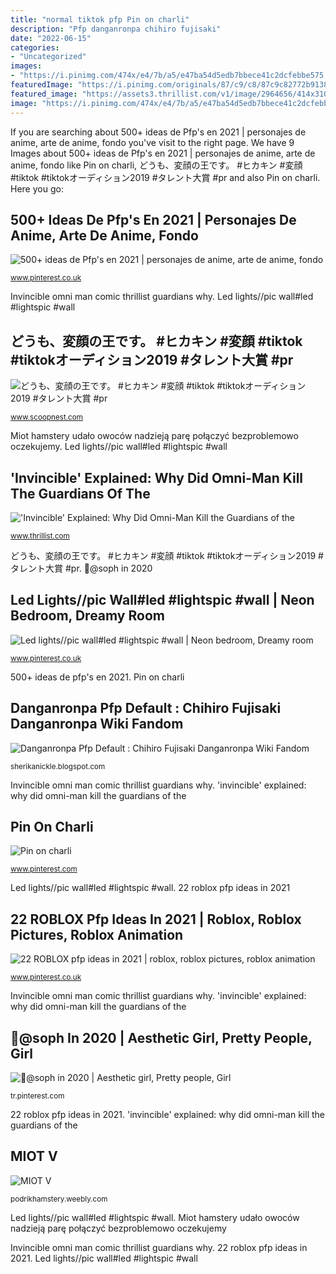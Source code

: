 ```yaml
---
title: "normal tiktok pfp Pin on charli"
description: "Pfp danganronpa chihiro fujisaki"
date: "2022-06-15"
categories:
- "Uncategorized"
images:
- "https://i.pinimg.com/474x/e4/7b/a5/e47ba54d5edb7bbece41c2dcfebbe575.jpg"
featuredImage: "https://i.pinimg.com/originals/87/c9/c8/87c9c82772b91387e0c9ab6d8c9d2eb6.jpg"
featured_image: "https://assets3.thrillist.com/v1/image/2964656/414x310/crop;jpeg_quality=65.jpg"
image: "https://i.pinimg.com/474x/e4/7b/a5/e47ba54d5edb7bbece41c2dcfebbe575.jpg"
---
```


If you are searching about 500+ ideas de Pfp&#039;s en 2021 | personajes de anime, arte de anime, fondo you've visit to the right page. We have 9 Images about 500+ ideas de Pfp&#039;s en 2021 | personajes de anime, arte de anime, fondo like Pin on charli, どうも、変顔の王です。 #ヒカキン #変顔 #tiktok #tiktokオーディション2019 #タレント大賞 #pr and also Pin on charli. Here you go:

## 500+ Ideas De Pfp&#039;s En 2021 | Personajes De Anime, Arte De Anime, Fondo

![500+ ideas de Pfp&#039;s en 2021 | personajes de anime, arte de anime, fondo](https://i.pinimg.com/474x/f5/d6/2d/f5d62df82e4f30ca34488e56d66a951c.jpg "Pin on charli")

<small>www.pinterest.co.uk</small>

Invincible omni man comic thrillist guardians why. Led lights//pic wall#led #lightspic #wall

## どうも、変顔の王です。 #ヒカキン #変顔 #tiktok #tiktokオーディション2019 #タレント大賞 #pr

![どうも、変顔の王です。 #ヒカキン #変顔 #tiktok #tiktokオーディション2019 #タレント大賞 #pr](https://pbs.twimg.com/ext_tw_video_thumb/1098900765244944386/pu/img/YzMCzOYS3JBjJWST.jpg "Pfp danganronpa chihiro fujisaki")

<small>www.scoopnest.com</small>

Miot hamstery udało owoców nadzieją parę połączyć bezproblemowo oczekujemy. Led lights//pic wall#led #lightspic #wall

## &#039;Invincible&#039; Explained: Why Did Omni-Man Kill The Guardians Of The

![&#039;Invincible&#039; Explained: Why Did Omni-Man Kill the Guardians of the](https://assets3.thrillist.com/v1/image/2964656/414x310/crop;jpeg_quality=65.jpg "Pfp danganronpa chihiro fujisaki")

<small>www.thrillist.com</small>

どうも、変顔の王です。 #ヒカキン #変顔 #tiktok #tiktokオーディション2019 #タレント大賞 #pr. 🍃@soph in 2020

## Led Lights//pic Wall#led #lightspic #wall | Neon Bedroom, Dreamy Room

![Led lights//pic wall#led #lightspic #wall | Neon bedroom, Dreamy room](https://i.pinimg.com/originals/fd/17/f5/fd17f579ef104f88b6ee23a3c46a6980.jpg "Pfp danganronpa chihiro fujisaki")

<small>www.pinterest.co.uk</small>

500+ ideas de pfp&#039;s en 2021. Pin on charli

## Danganronpa Pfp Default : Chihiro Fujisaki Danganronpa Wiki Fandom

![Danganronpa Pfp Default : Chihiro Fujisaki Danganronpa Wiki Fandom](https://64.media.tumblr.com/dee84208ff6e51d61fed4e234c33bb03/f8d3140061ff47ac-8a/s400x600/6ce9e9a29ae767d026da8d689bd297fb22e70a0c.jpg "🍃@soph in 2020")

<small>sherikanickle.blogspot.com</small>

Invincible omni man comic thrillist guardians why. &#039;invincible&#039; explained: why did omni-man kill the guardians of the

## Pin On Charli

![Pin on charli](https://i.pinimg.com/originals/87/c9/c8/87c9c82772b91387e0c9ab6d8c9d2eb6.jpg "Led lights//pic wall#led #lightspic #wall")

<small>www.pinterest.com</small>

Led lights//pic wall#led #lightspic #wall. 22 roblox pfp ideas in 2021

## 22 ROBLOX Pfp Ideas In 2021 | Roblox, Roblox Pictures, Roblox Animation

![22 ROBLOX pfp ideas in 2021 | roblox, roblox pictures, roblox animation](https://i.pinimg.com/474x/e4/7b/a5/e47ba54d5edb7bbece41c2dcfebbe575.jpg "500+ ideas de pfp&#039;s en 2021")

<small>www.pinterest.co.uk</small>

Invincible omni man comic thrillist guardians why. &#039;invincible&#039; explained: why did omni-man kill the guardians of the

## 🍃@soph In 2020 | Aesthetic Girl, Pretty People, Girl

![🍃@soph in 2020 | Aesthetic girl, Pretty people, Girl](https://i.pinimg.com/originals/1e/9d/96/1e9d96acdbc3748729ea2feec9b23e3e.jpg "&#039;invincible&#039; explained: why did omni-man kill the guardians of the")

<small>tr.pinterest.com</small>

22 roblox pfp ideas in 2021. &#039;invincible&#039; explained: why did omni-man kill the guardians of the

## MIOT V

![MIOT V](http://podrikhamstery.weebly.com/uploads/2/4/0/9/24097343/adsc-0860-kopia_orig.jpg "どうも、変顔の王です。 #ヒカキン #変顔 #tiktok #tiktokオーディション2019 #タレント大賞 #pr")

<small>podrikhamstery.weebly.com</small>

Led lights//pic wall#led #lightspic #wall. Miot hamstery udało owoców nadzieją parę połączyć bezproblemowo oczekujemy

Invincible omni man comic thrillist guardians why. 22 roblox pfp ideas in 2021. Led lights//pic wall#led #lightspic #wall
